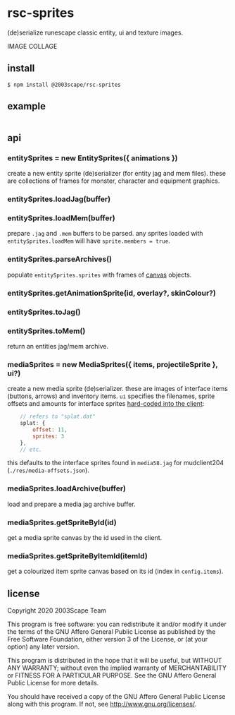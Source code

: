# rsc-sprites
(de)serialize runescape classic entity, ui and texture images.

IMAGE COLLAGE

## install

    $ npm install @2003scape/rsc-sprites

## example
```javascript
```

## api
### entitySprites = new EntitySprites({ animations })
create a new entity sprite (de)serializer (for entity jag and mem files). these
are collections of frames for monster, character and equipment graphics.

### entitySprites.loadJag(buffer)
### entitySprites.loadMem(buffer)
prepare `.jag` and `.mem` buffers to be parsed. any sprites loaded with
`entitySprites.loadMem` will have `sprite.members = true`.

### entitySprites.parseArchives()
populate `entitySprites.sprites` with frames of
[canvas](https://github.com/Automattic/node-canvas) objects.

### entitySprites.getAnimationSprite(id, overlay?, skinColour?)

### entitySprites.toJag()
### entitySprites.toMem()
return an entities jag/mem archive.

### mediaSprites = new MediaSprites({ items, projectileSprite }, ui?)
create a new media sprite (de)serializer. these are images of interface items
(buttons, arrows) and inventory items. `ui` specifies the filenames, sprite
offsets and amounts for interface sprites
[hard-coded into the client](
https://github.com/2003scape/rsc-client/blob/master/src/mudclient.js#L4350):

```javascript
    // refers to "splat.dat"
    splat: {
        offset: 11,
        sprites: 3
    },
    // etc.
```

this defaults to the interface sprites found in `media58.jag` for
mudclient204 (`./res/media-offsets.json`).

### mediaSprites.loadArchive(buffer)
load and prepare a media jag archive buffer.

### mediaSprites.getSpriteById(id)
get a media sprite canvas by the id used in the client.

### mediaSprites.getSpriteByItemId(itemId)
get a colourized item sprite canvas based on its id (index in `config.items`).

## license
Copyright 2020  2003Scape Team

This program is free software: you can redistribute it and/or modify it under
the terms of the GNU Affero General Public License as published by the
Free Software Foundation, either version 3 of the License, or (at your option)
any later version.

This program is distributed in the hope that it will be useful, but WITHOUT ANY
WARRANTY; without even the implied warranty of MERCHANTABILITY or FITNESS FOR A
PARTICULAR PURPOSE. See the GNU Affero General Public License for more details.

You should have received a copy of the GNU Affero General Public License along
with this program. If not, see http://www.gnu.org/licenses/.
